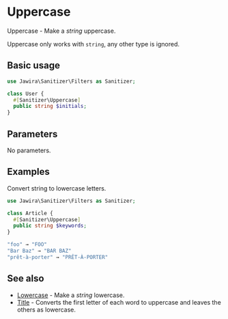 # Uppercase

Uppercase - Make a _string_ uppercase.

Uppercase only works with `string`, any other type is ignored.

## Basic usage

```php
use Jawira\Sanitizer\Filters as Sanitizer;

class User {
  #[Sanitizer\Uppercase]
  public string $initials;
}
```

## Parameters

No parameters.

## Examples

Convert string to lowercase letters.

```php
use Jawira\Sanitizer\Filters as Sanitizer;

class Article {
  #[Sanitizer\Uppercase]
  public string $keywords;
}
```

```php
"foo" → "FOO"
"Bar Baz" → "BAR BAZ"
"prêt-à-porter" → "PRÊT-À-PORTER"
```

## See also

* [Lowercase](Lowercase.md) - Make a _string_ lowercase.
* [Title](Title.md) - Converts the first letter of each word to uppercase and leaves the others as lowercase.
